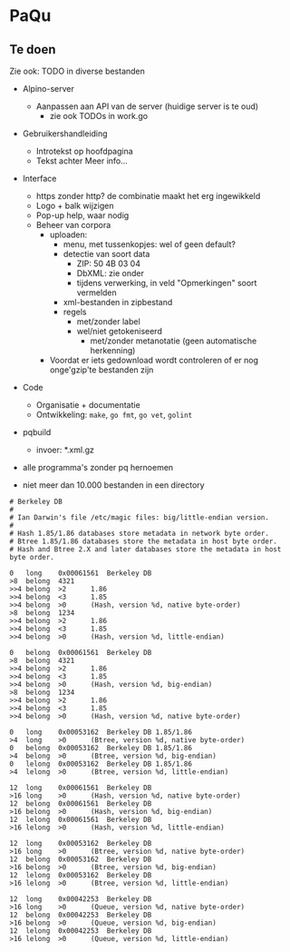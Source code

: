 # PaQu #

## Te doen ##

Zie ook: TODO in diverse bestanden

  - Alpino-server
    - Aanpassen aan API van de server (huidige server is te oud)
      - zie ook TODOs in work.go
  - Gebruikershandleiding
    - Introtekst op hoofdpagina
    - Tekst achter Meer info...
  - Interface
    - https zonder http? de combinatie maakt het erg ingewikkeld
    - Logo + balk wijzigen
    - Pop-up help, waar nodig
    - Beheer van corpora
      - uploaden:
        - menu, met tussenkopjes: wel of geen default?
        - detectie van soort data
          - ZIP: 50 4B 03 04
          - DbXML: zie onder
          - tijdens verwerking, in veld "Opmerkingen" soort vermelden
        - xml-bestanden in zipbestand
        - regels
          - met/zonder label
          - wel/niet getokeniseerd
            - met/zonder metanotatie (geen automatische herkenning)
      - Voordat er iets gedownload wordt controleren of er nog
        onge'gzip'te bestanden zijn
  - Code
    - Organisatie + documentatie
    - Ontwikkeling: `make`, `go fmt`, `go vet`, `golint`

  - pqbuild
    - invoer: *.xml.gz

  - alle programma's zonder pq hernoemen

  - niet meer dan 10.000 bestanden in een directory

```
# Berkeley DB
#
# Ian Darwin's file /etc/magic files: big/little-endian version.
#
# Hash 1.85/1.86 databases store metadata in network byte order.
# Btree 1.85/1.86 databases store the metadata in host byte order.
# Hash and Btree 2.X and later databases store the metadata in host byte order.

0   long    0x00061561  Berkeley DB
>8  belong  4321
>>4 belong  >2      1.86
>>4 belong  <3      1.85
>>4 belong  >0      (Hash, version %d, native byte-order)
>8  belong  1234
>>4 belong  >2      1.86
>>4 belong  <3      1.85
>>4 belong  >0      (Hash, version %d, little-endian)

0   belong  0x00061561  Berkeley DB
>8  belong  4321
>>4 belong  >2      1.86
>>4 belong  <3      1.85
>>4 belong  >0      (Hash, version %d, big-endian)
>8  belong  1234
>>4 belong  >2      1.86
>>4 belong  <3      1.85
>>4 belong  >0      (Hash, version %d, native byte-order)

0   long    0x00053162  Berkeley DB 1.85/1.86
>4  long    >0      (Btree, version %d, native byte-order)
0   belong  0x00053162  Berkeley DB 1.85/1.86
>4  belong  >0      (Btree, version %d, big-endian)
0   lelong  0x00053162  Berkeley DB 1.85/1.86
>4  lelong  >0      (Btree, version %d, little-endian)

12  long    0x00061561  Berkeley DB
>16 long    >0      (Hash, version %d, native byte-order)
12  belong  0x00061561  Berkeley DB
>16 belong  >0      (Hash, version %d, big-endian)
12  lelong  0x00061561  Berkeley DB
>16 lelong  >0      (Hash, version %d, little-endian)

12  long    0x00053162  Berkeley DB
>16 long    >0      (Btree, version %d, native byte-order)
12  belong  0x00053162  Berkeley DB
>16 belong  >0      (Btree, version %d, big-endian)
12  lelong  0x00053162  Berkeley DB
>16 lelong  >0      (Btree, version %d, little-endian)

12  long    0x00042253  Berkeley DB
>16 long    >0      (Queue, version %d, native byte-order)
12  belong  0x00042253  Berkeley DB
>16 belong  >0      (Queue, version %d, big-endian)
12  lelong  0x00042253  Berkeley DB
>16 lelong  >0      (Queue, version %d, little-endian)
```
